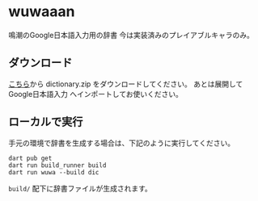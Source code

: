 # wuwaaan

鳴潮のGoogle日本語入力用の辞書
今は実装済みのプレイアブルキャラのみ。

## ダウンロード

[こちら](https://github.com/anzfactory/wuwa/releases/latest)から dictionary.zip をダウンロードしてください。
あとは展開して Google日本語入力 へインポートしてお使いください。

## ローカルで実行

手元の環境で辞書を生成する場合は、下記のように実行してください。

```
dart pub get
dart run build_runner build
dart run wuwa --build dic
```

`build/` 配下に辞書ファイルが生成されます。